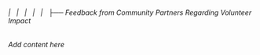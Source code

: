###### |   |   |   |   |   ├── Feedback from Community Partners Regarding Volunteer Impact

*Add content here*
